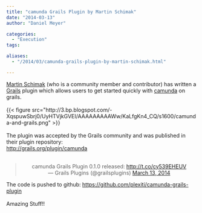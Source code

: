```yaml
---
title: "camunda Grails Plugin by Martin Schimak"
date: "2014-03-13"
author: "Daniel Meyer"

categories:
  - "Execution"
tags: 

aliases:
  - "/2014/03/camunda-grails-plugin-by-martin-schimak.html"

---
```


<div>
<a href="http://plexiti.com/planet">Martin Schimak</a> (who is a community member and contributor) has written a <a href="http://grails.org/">Grails</a> plugin which allows users to get started quickly with <a href="http://camunda.org/">camunda</a> on grails.<br />
<br />
{{< figure src="http://3.bp.blogspot.com/-XqspuwSbrj0/UyHTVjkGVEI/AAAAAAAAAWw/KaLfgKn4_CQ/s1600/camunda-and-grails.png" >}}
<br />
<br />
The plugin was accepted by the Grails community and was published in their plugin repository:<br />
<a href="http://grails.org/plugin/camunda">http://grails.org/plugin/camunda</a><br />
<div style="text-align: center;">
<br /></div>
<blockquote class="twitter-tweet" lang="en">
<div style="text-align: center;">
camunda Grails Plugin 0.1.0 released: <a href="http://t.co/cy539EHEUV">http://t.co/cy539EHEUV</a></div>
<div style="text-align: center;">
— Grails Plugins (@grailsplugins) <a href="https://twitter.com/grailsplugins/statuses/444111900217860096">March 13, 2014</a></div>
</blockquote>
<script async="" charset="utf-8" src="//platform.twitter.com/widgets.js"></script>

The code is pushed to github:&nbsp;<a href="https://github.com/plexiti/camunda-grails-plugin">https://github.com/plexiti/camunda-grails-plugin</a><br />
<br />
Amazing Stuff!!
</div>